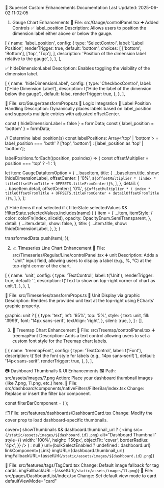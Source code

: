 📘 Superset Custom Enhancements Documentation
Last Updated: 2025-06-02 11:02:05

1.  Gauge Chart Enhancements
📁 File: src/Gauge/controlPanel.tsx
➕ Added Controls
✅ label_position
Description: Allows users to position the dimension label either above or below the gauge.

[
  {
    name: 'label_position',
    config: {
      type: 'SelectControl',
      label: 'Label Position',
      renderTrigger: true,
      default: 'bottom',
      choices: [
        ['bottom', 'Bottom'],
        ['top', 'Top'],
      ],
      description: 'Position of the dimension label relative to the gauge',
    },
  },
],

✅ hideDimensionLabel
Description: Enables toggling the visibility of the dimension label.

[
  {
    name: 'hideDimensionLabel',
    config: {
      type: 'CheckboxControl',
      label: t('Hide Dimension Label'),
      description: t('Hide the label of the dimension below the gauge'),
      default: false,
      renderTrigger: true,
    },
  },
],

📁 File: src/Gauge/transformProps.ts
🧠 Logic Integration
🔀 Label Position Handling
Description: Dynamically places labels based on label_position and supports multiple entries with adjusted offsetCenter.

const { hideDimensionLabel = false } = formData;
const { label_position = 'bottom' } = formData;

// Determine label position(s)
const labelPositions: Array<'top' | 'bottom'> =
  label_position === 'both' ? ['top', 'bottom'] : [label_position as 'top' | 'bottom'];

labelPositions.forEach((position, posIndex) => {
  const offsetMultiplier = position === 'top' ? -1 : 1;

  let item: GaugeDataItemOption = {
    ...baseItem,
    title: {
      ...baseItem.title,
      show: !hideDimensionLabel,
      offsetCenter: [
        '0%',
        `${offsetMultiplier * (index * titleOffsetFromTitle + OFFSETS.titleFromCenter)}%`,
      ],
    },
    detail: {
      ...baseItem.detail,
      offsetCenter: [
        '0%',
        `${offsetMultiplier * (
          index * titleOffsetFromTitle +
          OFFSETS.titleFromCenter +
          detailOffsetFromTitle
        )}%`,
      ],
    },
  };

  // Hide items if not selected
  if (
    filterState.selectedValues &&
    !filterState.selectedValues.includes(name)
  ) {
    item = {
      ...item,
      itemStyle: {
        color: colorFn(index, sliceId),
        opacity: OpacityEnum.SemiTransparent,
      },
      detail: {
        ...item.detail,
        show: false,
      },
      title: {
        ...item.title,
        show: !hideDimensionLabel,
      },
    };
  }

  transformedData.push(item);
});

2. 📈 Timeseries Line Chart Enhancement
📁 File: src/Timeseries/Regular/Line/controlPanel.tsx
➕ unit
Description: Adds a "Unit" input field, allowing users to display a label (e.g., %, °C) at the top-right corner of the chart.

[
  {
    name: 'unit',
    config: {
      type: 'TextControl',
      label: t('Unit'),
      renderTrigger: true,
      default: '',
      description: t('Text to show on top-right corner of chart as unit.'),
    },
  },
],

📁 File: src/Timeseries/transformProps.ts
🧠 Unit Display via graphic
Description: Renders the provided unit text at the top-right using ECharts' graphic property.

graphic: unit
  ? [
      {
        type: 'text',
        left: '95%',
        top: '5%',
        style: {
          text: unit,
          fill: '#999',
          font: '14px sans-serif',
          textAlign: 'right',
        },
        silent: true,
      },
    ]
  : [],

3. 🌳 Treemap Chart Enhancement
📁 File: src/Treemap/controlPanel.tsx
➕ treemapFont
Description: Adds a text control allowing users to set a custom font style for the Treemap chart labels.

[
  {
    name: 'treemapFont',
    config: {
      type: 'TextControl',
      label: t('Font'),
      description: t('Set the font style for labels (e.g., 14px sans-serif)'),
      default: '14px sans-serif',
      renderTrigger: true,
    },
  },
],

📷 Dashboard Thumbnails & UI Enhancements
🖼️ Path: src/assets/images/7.png
Action: Place your dashboard thumbnail images (like 7.png, 11.png, etc.) here.
🧩 File: src/dashboard/components/nativeFilters/FilterBar/index.tsx
Change: Replace or insert the filter bar component.

const filterBarComponent = (
  <Horizontal
    actions={actions}
    canEdit={canEdit}
    dashboardId={dashboardId}
    dataMaskSelected={dataMaskSelected}
    filterValues={filterValues}
    isInitialized={isInitialized}
    onSelectionChange={handleFilterSelectionChange}
  />
);

🗂️ File: src/features/dashboards/DashboardCard.tsx
Change: Modify the cover prop to load dashboard-specific thumbnails.

cover={
  showThumbnails && dashboard.thumbnail_url ? (
    <img
      src={`/static/assets/images/${dashboard.id}.png`}
      alt="Dashboard Thumbnail"
      style={{
        width: '100%',
        height: '150px',
        objectFit: 'cover',
        borderRadius: '4px',
      }}
    />
  ) : null
}
url={bulkSelectEnabled ? undefined : dashboard.url}
linkComponent={Link}
imgURL={dashboard.thumbnail_url}
imgFallbackURL={assetUrl(`/static/assets/images/${dashboard.id}.png`)}

🔖 File: src/features/tags/TagCard.tsx
Change: Default image fallback for tag cards.
imgFallbackURL={assetUrl(`/static/assets/images/11.png`)}
📄 File: src/pages/DashboardList/index.tsx
Change: Set default view mode to card.
defaultViewMode="card"
